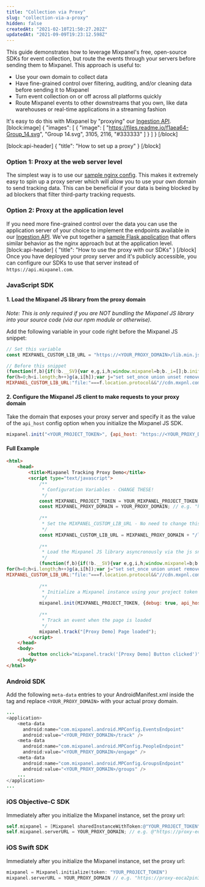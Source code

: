 ```yaml
---
title: "Collection via Proxy"
slug: "collection-via-a-proxy"
hidden: false
createdAt: "2021-02-10T21:50:27.202Z"
updatedAt: "2021-09-09T19:23:12.598Z"
---
```

This guide demonstrates how to leverage Mixpanel's free, open-source SDKs for event collection, but route the events through your servers before sending them to Mixpanel. This approach is useful to:

- Use your own domain to collect data
- Have fine-grained control over filtering, auditing, and/or cleaning data before sending it to Mixpanel
- Turn event collection on or off across all platforms quickly
- Route Mixpanel events to other downstreams that you own, like data warehouses or real-time applications in a streaming fashion

It's easy to do this with Mixpanel by "proxying" our [Ingestion API](ref:ingestion-api). 
[block:image]
{
  "images": [
    {
      "image": [
        "https://files.readme.io/f1aea64-Group_14.svg",
        "Group 14.svg",
        3105,
        2116,
        "#333333"
      ]
    }
  ]
}
[/block]

[block:api-header]
{
  "title": "How to set up a proxy"
}
[/block]
### Option 1: Proxy at the web server level
The simplest way is to use our [sample nginx config](https://github.com/mixpanel/tracking-proxy). This makes it extremely easy to spin up a proxy server which will allow you to use your own domain to send tracking data. This can be beneficial if your data is being blocked by ad blockers that filter third-party tracking requests.

### Option 2: Proxy at the application level
If you need more fine-grained control over the data you can use the application server of your choice to implement the endpoints available in our [Ingestion API](ref:ingestion-api). We've put together a [sample Flask application](https://github.com/mixpanel/flask-tracking-proxy) that offers similar behavior as the nginx approach but at the application level.
[block:api-header]
{
  "title": "How to use the proxy with our SDKs"
}
[/block]
Once you have deployed your proxy server and it's publicly accessible, you can configure our SDKs to use that server instead of `https://api.mixpanel.com`.

### JavaScript SDK
   
#### 1. Load the Mixpanel JS library from the proxy domain

   _Note: This is only required if you are NOT bundling the Mixpanel JS library into your source code (via our npm module or otherwise)._
   
   Add the following variable in your code right before the Mixpanel JS snippet:

   ```js
   // Set this variable
   const MIXPANEL_CUSTOM_LIB_URL = "https://<YOUR_PROXY_DOMAIN>/lib.min.js";
   
   // Before this snippet
   (function(f,b){if(!b.__SV){var e,g,i,h;window.mixpanel=b;b._i=[];b.init=function(e,f,c){function g(a,d){var b=d.split(".");2==b.length&&(a=a[b[0]],d=b[1]);a[d]=function(){a.push([d].concat(Array.prototype.slice.call(arguments,0)))}}var a=b;"undefined"!==typeof c?a=b[c]=[]:c="mixpanel";a.people=a.people||[];a.toString=function(a){var d="mixpanel";"mixpanel"!==c&&(d+="."+c);a||(d+=" (stub)");return d};a.people.toString=function(){return a.toString(1)+".people (stub)"};i="disable time_event track track_pageview track_links track_forms track_with_groups add_group set_group remove_group register register_once alias unregister identify name_tag set_config reset opt_in_tracking opt_out_tracking has_opted_in_tracking has_opted_out_tracking clear_opt_in_out_tracking start_batch_senders people.set people.set_once people.unset people.increment people.append people.union people.track_charge people.clear_charges people.delete_user people.remove".split(" ");
for(h=0;h<i.length;h++)g(a,i[h]);var j="set set_once union unset remove delete".split(" ");a.get_group=function(){function b(c){d[c]=function(){call2_args=arguments;call2=[c].concat(Array.prototype.slice.call(call2_args,0));a.push([e,call2])}}for(var d={},e=["get_group"].concat(Array.prototype.slice.call(arguments,0)),c=0;c<j.length;c++)b(j[c]);return d};b._i.push([e,f,c])};b.__SV=1.2;e=f.createElement("script");e.type="text/javascript";e.async=!0;e.src="undefined"!==typeof MIXPANEL_CUSTOM_LIB_URL?
MIXPANEL_CUSTOM_LIB_URL:"file:"===f.location.protocol&&"//cdn.mxpnl.com/libs/mixpanel-2-latest.min.js".match(/^\/\//)?"https://cdn.mxpnl.com/libs/mixpanel-2-latest.min.js":"//cdn.mxpnl.com/libs/mixpanel-2-latest.min.js";g=f.getElementsByTagName("script")[0];g.parentNode.insertBefore(e,g)}})(document,window.mixpanel||[]);
   ```
   
#### 2. Configure the Mixpanel JS client to make requests to your proxy domain
   
   Take the domain that exposes your proxy server and specify it as the value of the `api_host` config option when you initialize the Mixpanel JS SDK.

   ```js
   mixpanel.init("<YOUR_PROJECT_TOKEN>", {api_host: "https://<YOUR_PROXY_DOMAIN>"})
   ```
   
#### Full Example
```html
<html>
    <head>
        <title>Mixpanel Tracking Proxy Demo</title>
        <script type="text/javascript">
            /**
             * Configuration Variables - CHANGE THESE!
             */
            const MIXPANEL_PROJECT_TOKEN = YOUR_MIXPANEL_PROJECT_TOKEN; // e.g. "67e8bfdec29d84ab2d36ae18c57b8535"
            const MIXPANEL_PROXY_DOMAIN = YOUR_PROXY_DOMAIN; // e.g. "https://proxy-eoca2pin3q-uc.a.run.app"
            
            /**
             * Set the MIXPANEL_CUSTOM_LIB_URL - No need to change this
             */
            const MIXPANEL_CUSTOM_LIB_URL = MIXPANEL_PROXY_DOMAIN + "/lib.min.js";
            
            /**
             * Load the Mixpanel JS library asyncronously via the js snippet
             */
            (function(f,b){if(!b.__SV){var e,g,i,h;window.mixpanel=b;b._i=[];b.init=function(e,f,c){function g(a,d){var b=d.split(".");2==b.length&&(a=a[b[0]],d=b[1]);a[d]=function(){a.push([d].concat(Array.prototype.slice.call(arguments,0)))}}var a=b;"undefined"!==typeof c?a=b[c]=[]:c="mixpanel";a.people=a.people||[];a.toString=function(a){var d="mixpanel";"mixpanel"!==c&&(d+="."+c);a||(d+=" (stub)");return d};a.people.toString=function(){return a.toString(1)+".people (stub)"};i="disable time_event track track_pageview track_links track_forms track_with_groups add_group set_group remove_group register register_once alias unregister identify name_tag set_config reset opt_in_tracking opt_out_tracking has_opted_in_tracking has_opted_out_tracking clear_opt_in_out_tracking start_batch_senders people.set people.set_once people.unset people.increment people.append people.union people.track_charge people.clear_charges people.delete_user people.remove".split(" ");
for(h=0;h<i.length;h++)g(a,i[h]);var j="set set_once union unset remove delete".split(" ");a.get_group=function(){function b(c){d[c]=function(){call2_args=arguments;call2=[c].concat(Array.prototype.slice.call(call2_args,0));a.push([e,call2])}}for(var d={},e=["get_group"].concat(Array.prototype.slice.call(arguments,0)),c=0;c<j.length;c++)b(j[c]);return d};b._i.push([e,f,c])};b.__SV=1.2;e=f.createElement("script");e.type="text/javascript";e.async=!0;e.src="undefined"!==typeof MIXPANEL_CUSTOM_LIB_URL?
MIXPANEL_CUSTOM_LIB_URL:"file:"===f.location.protocol&&"//cdn.mxpnl.com/libs/mixpanel-2-latest.min.js".match(/^\/\//)?"https://cdn.mxpnl.com/libs/mixpanel-2-latest.min.js":"//cdn.mxpnl.com/libs/mixpanel-2-latest.min.js";g=f.getElementsByTagName("script")[0];g.parentNode.insertBefore(e,g)}})(document,window.mixpanel||[]);
            
            /**
             * Initialize a Mixpanel instance using your project token and proxy domain
             */
            mixpanel.init(MIXPANEL_PROJECT_TOKEN, {debug: true, api_host: MIXPANEL_PROXY_DOMAIN});
            
            /**
             * Track an event when the page is loaded
             */
            mixpanel.track("[Proxy Demo] Page loaded");
        </script>
    </head>
    <body>
        <button onclick="mixpanel.track('[Proxy Demo] Button clicked')">Track event</button>
    </body>
</html>
```

### Android SDK

Add the following `meta-data` entries to your AndroidManifest.xml inside the <application> tag and replace `<YOUR_PROXY_DOMAIN>` with your actual proxy domain.
   
```java
...
<application>
    <meta-data
      android:name="com.mixpanel.android.MPConfig.EventsEndpoint"
      android:value="<YOUR_PROXY_DOMAIN>/track" />
    <meta-data
      android:name="com.mixpanel.android.MPConfig.PeopleEndpoint"
      android:value="<YOUR_PROXY_DOMAIN>/engage" />
    <meta-data
      android:name="com.mixpanel.android.MPConfig.GroupsEndpoint"
      android:value="<YOUR_PROXY_DOMAIN>/groups" />
    ...
</application>
...
```

### iOS Objective-C SDK

Immediately after you initialize the Mixpanel instance, set the proxy url: 
```objectivec
self.mixpanel = [Mixpanel sharedInstanceWithToken:@"YOUR_PROJECT_TOKEN" launchOptions:launchOptions];
self.mixpanel.serverURL = YOUR_PROXY_DOMAIN; // e.g. @"https://proxy-eoca2pin3q-uc.a.run.app"
```


### iOS Swift SDK

Immediately after you initialize the Mixpanel instance, set the proxy url: 
```swift
mixpanel = Mixpanel.initialize(token: "YOUR_PROJECT_TOKEN")
mixpanel.serverURL = YOUR_PROXY_DOMAIN // e.g. "https://proxy-eoca2pin3q-uc.a.run.app"
```